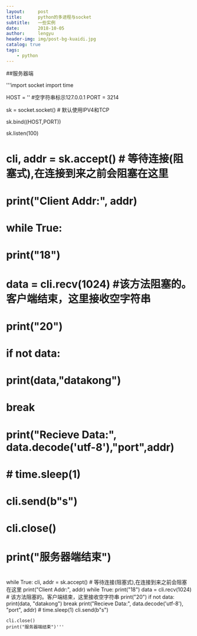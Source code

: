```yaml
---
layout:     post
title:      python的多进程与socket
subtitle:   一些实例
date:       2018-10-05
author:     lengyu
header-img: img/post-bg-kuaidi.jpg
catalog: true
tags:
    - python
---
```


##服务器端

'''import socket
import time

HOST = ''   #空字符串标示127.0.0.1
PORT = 3214

sk = socket.socket() # 默认使用IPV4和TCP

sk.bind((HOST,PORT))

sk.listen(100)

# cli, addr = sk.accept() # 等待连接(阻塞式),在连接到来之前会阻塞在这里
#
# print("Client Addr:", addr)
#
# while True:
#     print("18")
#     data = cli.recv(1024) #该方法阻塞的。客户端结束，这里接收空字符串
#     print("20")
#     if not data:
#         print(data,"datakong")
#         break
#     print("Recieve Data:", data.decode('utf-8'),"port",addr)
#     # time.sleep(1)
#     cli.send(b"s")
#
# cli.close()
# print("服务器端结束")
#

while True:
    cli, addr = sk.accept()  # 等待连接(阻塞式),在连接到来之前会阻塞在这里
    print("Client Addr:", addr)
    while True:
        print("18")
        data = cli.recv(1024)  # 该方法阻塞的。客户端结束，这里接收空字符串
        print("20")
        if not data:
            print(data, "datakong")
            break
        print("Recieve Data:", data.decode('utf-8'), "port", addr)
        # time.sleep(1)
        cli.send(b"s")

    cli.close()
    print("服务器端结束")'''
